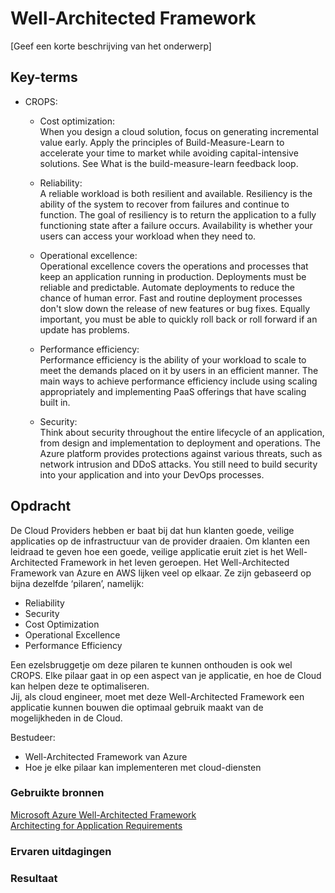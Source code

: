 # Well-Architected Framework
[Geef een korte beschrijving van het onderwerp]

## Key-terms
- CROPS:
  + Cost optimization:  
  When you design a cloud solution, focus on generating incremental value early. Apply the principles of Build-Measure-Learn to accelerate your time to market while avoiding capital-intensive solutions. See What is the build-measure-learn feedback loop.

  + Reliability:  
    A reliable workload is both resilient and available. Resiliency is the ability of the system to recover from failures and continue to function. The goal of resiliency is to return the application to a fully functioning state after a failure occurs. Availability is whether your users can access your workload when they need to.  

  + Operational excellence:  
  Operational excellence covers the operations and processes that keep an application running in production. Deployments must be reliable and predictable. Automate deployments to reduce the chance of human error. Fast and routine deployment processes don't slow down the release of new features or bug fixes. Equally important, you must be able to quickly roll back or roll forward if an update has problems.  

  + Performance efficiency:  
  Performance efficiency is the ability of your workload to scale to meet the demands placed on it by users in an efficient manner. The main ways to achieve performance efficiency include using scaling appropriately and implementing PaaS offerings that have scaling built in. 

  + Security:  
  Think about security throughout the entire lifecycle of an application, from design and implementation to deployment and operations. The Azure platform provides protections against various threats, such as network intrusion and DDoS attacks. You still need to build security into your application and into your DevOps processes.

## Opdracht
 
De Cloud Providers hebben er baat bij dat hun klanten goede, veilige applicaties op de
infrastructuur van de provider draaien. Om klanten een leidraad te geven hoe een goede,
veilige applicatie eruit ziet is het Well-Architected Framework in het leven geroepen.
Het Well-Architected Framework van Azure en AWS lijken veel op elkaar. Ze zijn gebaseerd
op bijna dezelfde ‘pilaren’, namelijk:
- Reliability
- Security
- Cost Optimization
- Operational Excellence
- Performance Efficiency  

Een ezelsbruggetje om deze pilaren te kunnen onthouden is ook wel CROPS.
Elke pilaar gaat in op een aspect van je applicatie, en hoe de Cloud kan helpen deze te
optimaliseren.  
Jij, als cloud engineer, moet met deze Well-Architected Framework een applicatie kunnen
bouwen die optimaal gebruik maakt van de mogelijkheden in de Cloud.  

Bestudeer:
- Well-Architected Framework van Azure
- Hoe je elke pilaar kan implementeren met cloud-diensten
### Gebruikte bronnen
[Microsoft Azure Well-Architected Framework](https://learn.microsoft.com/en-us/azure/well-architected/)  
[Architecting for Application Requirements](https://www.youtube.com/watch?v=lQlHWacM1N0)

### Ervaren uitdagingen

### Resultaat

